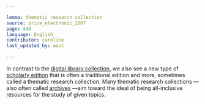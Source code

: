 ```yaml
---

lemma: thematic research collection
source: price_electronic_2007
page: 440
language: English
contributor: caroline
last_updated_by: wout

---
```


In contrast to the [digital library collection](digitalLibraryProject.html), we also see a new type of [scholarly edition](editionScholarly.html) that is often a traditional edition and more, sometimes called a thematic research collection. Many thematic research collections — also often called [archives](archive.html) —aim toward the ideal of being all-inclusive resources for the study of given topics.
